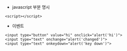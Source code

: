 * javascript 부분 명시
```
<script></script>
```
* 이벤트
```
<input type="button" value="hi" onclick="alert('hi')">
<input type="text" onchange="alert('changed')">
<input type="text" onkeydown="alert('key down')">
```
